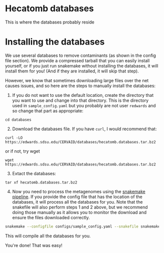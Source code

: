# Hecatomb databases

This is where the databases probably reside

# Installing the databases

We use several databases to remove contaminants (as shown in the config file section). We provide a compressed tarball that you can easily install yourself, or if you just run snakemake without installing the databases, it will install them for you! (And if they are installed, it will skip that step).

However, we know that sometimes downloading large files over the net causes issues, and so here are the steps to manually install the databases:

1. If you do not want to use the default location, create the directory that you want to use and change into that directory. This is the directory used in `sample_config.yaml` but you probably are not user `redwards` and so change that part as appropriate:

```
cd databases
```

2. Download the databases file. If you have `curl`, I would recommend that:

```
curl -LO https://edwards.sdsu.edu/CERVAID/databases/hecatomb.databases.tar.bz2
```

or if not, try wget

```
wget https://edwards.sdsu.edu/CERVAID/databases/hecatomb.databases.tar.bz2
```

3. Extact the databases:

```
tar xf hecatomb.databases.tar.bz2
```

4. Now you need to process the metagenomes using the [snakemake pipeline](snakemake/download_databases.snakefile). If you provide the config file that has the location of the databases, it will process all the databases for you. Note that the snakefile will also perform steps 1 and 2 above, but we recommend doing those manually as it allows you to monitor the download and ensure the files downloaded correctly.

```bash
snakemake --configfile configs/sample_config.yaml --snakefile snakemake/download_databases.snakefile
```

This will compile all the databases for you.

You're done! That was easy!






